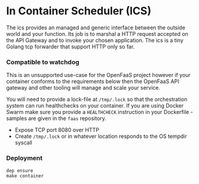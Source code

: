 In Container Scheduler (ICS)
==========

The ics provides an managed and generic interface between the outside world and your function. Its job is to marshal a HTTP request accepted on the API Gateway and to invoke your chosen application. The ics is a tiny Golang tcp forwarder that
support HTTP only so far.

### Compatible to watchdog

This is an unsupported use-case for the OpenFaaS project however if your container conforms to the requirements below then the OpenFaaS API gateway and other tooling will manage and scale your service.

You will need to provide a lock-file at `/tmp/.lock` so that the orchestration system can run healthchecks on your container. If you are using Docker Swarm make sure you provide a `HEALTHCHECK` instruction in your Dockerfile - samples are given in the `faas` repository.

* Expose TCP port 8080 over HTTP
* Create `/tmp/.lock` or in whatever location responds to the OS tempdir syscall

### Deployment

~~~
dep ensure
make container
~~~
